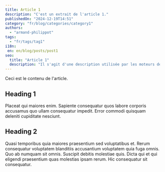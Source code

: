 ```yaml
---
title: Article 1
description: "C'est un extrait de l'article 1."
publishedOn: "2024-12-19T14:51"
category: "fr/blog/categories/category1"
authors:
  - "armand-philippot"
tags:
  - "fr/tags/tag1"
i18n:
 en: en/blog/posts/post1
seo:
  title: "Article 1"
  description: "Il s'agit d'une description utilisée par les moteurs de recherche."
---
```


Ceci est le contenu de l'article.

## Heading 1

Placeat qui maiores enim. Sapiente consequatur quos labore corporis accusamus quo ullam consequatur impedit. Error commodi quisquam deleniti cupiditate nesciunt.

## Heading 2

Quasi temporibus quia maiores praesentium sed voluptatibus et. Rerum consequatur voluptatem blanditiis accusantium voluptatem quia fuga omnis. Quo ab numquam sit omnis. Suscipit debitis molestiae quis. Dicta qui et qui eligendi praesentium quas molestias ipsam rerum. Hic consequatur sit consequatur.

